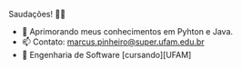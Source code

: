 Saudações! 👋😀

- 🔭 Aprimorando meus conhecimentos em Pyhton e Java.
- 📫 Contato: marcus.pinheiro@super.ufam.edu.br
- 🎒 Engenharia de Software [cursando][UFAM]
